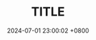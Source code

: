 ---
title: TITLE
date: 2024-07-01 23:00:02 +0800
categories: [TOP_CATEGORIE, SUB_CATEGORIE]
tags: [test]     # TAG names should always be lowercase
---